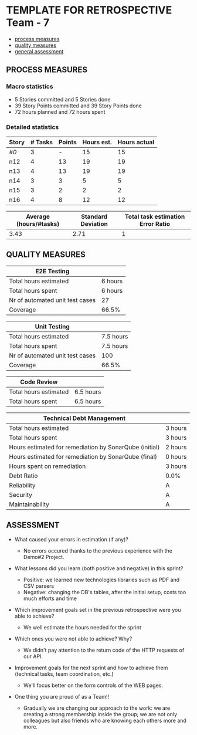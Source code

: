 TEMPLATE FOR RETROSPECTIVE Team - 7
=====================================

- [process measures](#process-measures)
- [quality measures](#quality-measures)
- [general assessment](#assessment)

## PROCESS MEASURES 

### Macro statistics

- 5 Stories committed and 5 Stories done 
- 39 Story Points committed and 39 Story Points done
- 72 hours planned and 72 hours spent
 
### Detailed statistics

| Story  | # Tasks | Points | Hours est. | Hours actual |
|--------|---------|--------|------------|--------------|
| _#0_   |    3     |    -   |      15      |       15       |
| n12      |    4     |    13    |     19       |      19    |
| n13      |    4     |    13    |      19      |     19       |   
| n14      |    3     |    3    |      5      |     5       |  
| n15      |    3     |    2    |      2      |      2        |  
| n16      |    4     |    8    |      12       |      12    |    
   

| Average (hours/#tasks) | Standard Deviation | Total task estimation Error Ratio |
|------------------------|--------------------|-----------------------------------|
| 3.43  |    2.71     | 1 |


## QUALITY MEASURES 

| E2E Testing    |                    |
|-------------------------------|--------------------|
| Total hours estimated |   6 hours     |
| Total hours spent |    6 hours     |
| Nr of automated unit test cases  |    27     |
| Coverage |   66.5%     |

| Unit Testing     |                    |
|-------------------------------|--------------------|
| Total hours estimated |    7.5 hours     |
| Total hours spent |    7.5 hours     |
| Nr of automated unit test cases  |    100     |
| Coverage |   66.5%     |

  
| Code Review    |                    |
|----------------|--------------------|
| Total hours estimated |    6.5 hours     |
| Total hours spent |    6.5 hours     |
  
| Technical Debt Management    |                    |
|------------------------------|--------------------|
| Total hours estimated |    3 hours     |
| Total hours spent |    3 hours     |
| Hours estimated for remediation by SonarQube (initial) |    2 hours   |
| Hours estimated for remediation by SonarQube (final) |    0 hours     |
| Hours spent on remediation  |    3 hours     |
| Debt Ratio  |    0.0%     |
| Reliability |    A     |
| Security  |    A     |
| Maintainability  |    A     |

## ASSESSMENT

- What caused your errors in estimation (if any)?
  - No errors occured thanks to the previous experience with the Demo#2 Project.

- What lessons did you learn (both positive and negative) in this sprint? 
  - Positive: we learned new technologies libraries such as PDF and CSV parsers
  - Negative: changing the DB's tables, after the initial setup, costs too much efforts and time

- Which improvement goals set in the previous retrospective were you able to achieve? 
  - We well estimate the hours needed for the sprint
  
- Which ones you were not able to achieve? Why?
  - We didn't pay attention to the return code of the HTTP requests of our API. 

- Improvement goals for the next sprint and how to achieve them (technical tasks, team coordination, etc.)
  - We'll focus better on the form controls of the WEB pages.
  
- One thing you are proud of as a Team!!
  - Gradually we are changing our approach to the work: we are creating a strong membership inside the group; we are not only colleagues but also friends who are knowing each others more and more.
